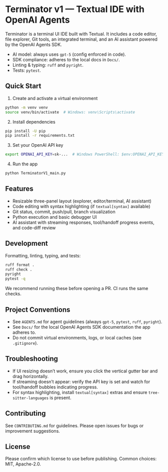 # Terminator v1 — Textual IDE with OpenAI Agents

Terminator is a terminal UI IDE built with Textual. It includes a code editor, file explorer, Git tools, an integrated terminal, and an AI assistant powered by the OpenAI Agents SDK.

- AI model: always uses `gpt-5` (config enforced in code).
- SDK compliance: adheres to the local docs in `Docs/`.
- Linting & typing: `ruff` and `pyright`.
- Tests: `pytest`.

## Quick Start

1) Create and activate a virtual environment

```bash
python -m venv venv
source venv/bin/activate  # Windows: venv\Scripts\activate
```

2) Install dependencies

```bash
pip install -U pip
pip install -r requirements.txt
```

3) Set your OpenAI API key

```bash
export OPENAI_API_KEY=sk-...  # Windows PowerShell: $env:OPENAI_API_KEY="sk-..."
```

4) Run the app

```bash
python TerminatorV1_main.py
```

## Features

- Resizable three-panel layout (explorer, editor/terminal, AI assistant)
- Code editing with syntax highlighting (if `textual[syntax]` available)
- Git status, commit, push/pull, branch visualization
- Python execution and basic debugger UI
- AI assistant with streaming responses, tool/handoff progress events, and code-diff review

## Development

Formatting, linting, typing, and tests:

```bash
ruff format .
ruff check .
pyright
pytest -q
```

We recommend running these before opening a PR. CI runs the same checks.

## Project Conventions

- See `AGENTS.md` for agent guidelines (always `gpt-5`, `pytest`, `ruff`, `pyright`).
- See `Docs/` for the local OpenAI Agents SDK documentation the app adheres to.
- Do not commit virtual environments, logs, or local caches (see `.gitignore`).

## Troubleshooting

- If UI resizing doesn’t work, ensure you click the vertical gutter bar and drag horizontally.
- If streaming doesn’t appear: verify the API key is set and watch for tool/handoff bubbles indicating progress.
- For syntax highlighting, install `textual[syntax]` extras and ensure `tree-sitter-languages` is present.

## Contributing

See `CONTRIBUTING.md` for guidelines. Please open issues for bugs or improvement suggestions.

## License

Please confirm which license to use before publishing. Common choices: MIT, Apache-2.0.

